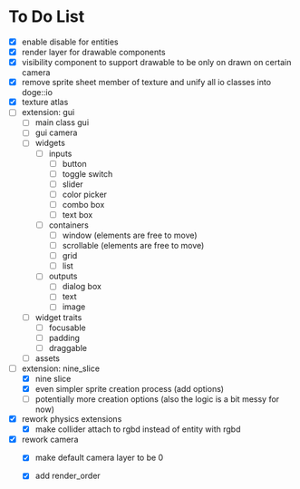 # To Do List

- [x] enable disable for entities
- [x] render layer for drawable components
- [x] visibility component to support drawable to be only on drawn on certain camera
- [x] remove sprite sheet member of texture and unify all io classes into doge::io
- [x] texture atlas
- [ ] extension: gui
  - [ ] main class gui
  - [ ] gui camera
  - [ ] widgets
    - [ ] inputs
      - [ ] button
      - [ ] toggle switch
      - [ ] slider
      - [ ] color picker
      - [ ] combo box
      - [ ] text box
    - [ ] containers
      - [ ] window (elements are free to move)
      - [ ] scrollable (elements are free to move)
      - [ ] grid
      - [ ] list
    - [ ] outputs
      - [ ] dialog box
      - [ ] text
      - [ ] image
  - [ ] widget traits
    - [ ] focusable
    - [ ] padding
    - [ ] draggable
  - [ ] assets
- [ ] extension: nine_slice
  - [x] nine slice
  - [x] even simpler sprite creation process (add options)
  - [ ] potentially more creation options (also the logic is a bit messy for now)
- [x] rework physics extensions
  - [x] make collider attach to rgbd instead of entity with rgbd

- [x] rework camera
  - [x] make default camera layer to be 0
  - [x] add render_order

